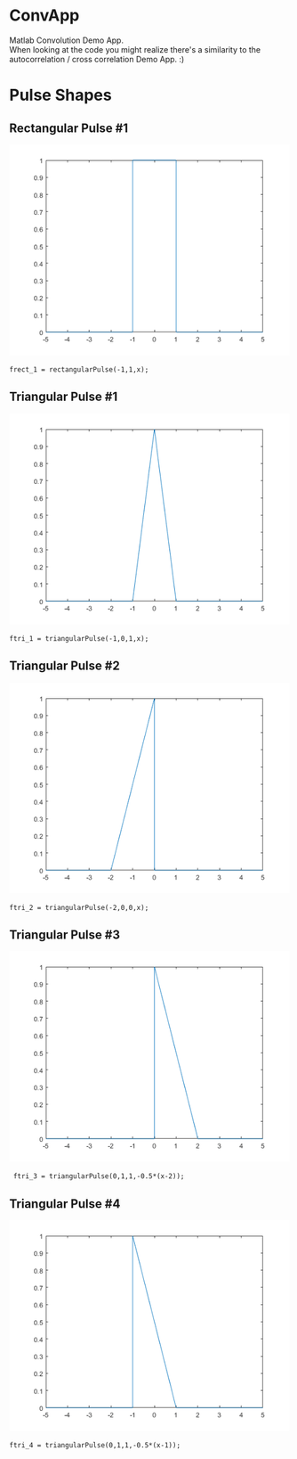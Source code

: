 # ConvApp
Matlab Convolution Demo App.  
When looking at the code you might realize there's a similarity to the autocorrelation / cross correlation Demo App. :)  


# Pulse Shapes

## Rectangular Pulse #1
![Rectangular Pulse #1](rectpulse_1.png)
```
frect_1 = rectangularPulse(-1,1,x);
```

## Triangular Pulse #1
![Triangular Pulse #1](tripulse_1.png)
```
ftri_1 = triangularPulse(-1,0,1,x);
```

## Triangular Pulse #2
![Triangular Pulse #2](tripulse_2.png)
```
ftri_2 = triangularPulse(-2,0,0,x);
```

##  Triangular Pulse #3
![Triangular Pulse #3](tripulse_3.png)

```
 ftri_3 = triangularPulse(0,1,1,-0.5*(x-2));
```

##  Triangular Pulse #4
![Triangular Pulse #4](tripulse_4.png)

```
ftri_4 = triangularPulse(0,1,1,-0.5*(x-1));
```

